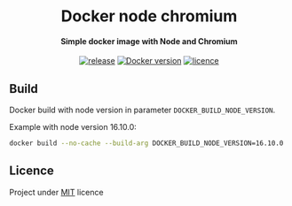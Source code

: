 
<h1 align="center">
  Docker node chromium
  <br>
</h1>
<h4 align="center">Simple docker image with Node and Chromium</h4> 

<p align="center">
  <a href="https://github.com/SemanticExperts/docker-node-chromium/releases"><img src="https://img.shields.io/github/v/release/SemanticExperts/docker-node-chromium" alt="release"></a>
  <a href="https://hub.docker.com/r/semanticexperts/node-chromium"><img src="https://img.shields.io/docker/v/semanticexperts/node-chromium?label=Docker%20version" alt="Docker version"></a>
  <a href="https://github.com/SemanticExperts/docker-node-chromium/blob/main/LICENSE"><img src="https://img.shields.io/github/license/SemanticExperts/docker-node-chromium" alt="licence"></a>
</p>

## Build

Docker build with node version in parameter `DOCKER_BUILD_NODE_VERSION`.

Example with node version 16.10.0:

```bash
docker build --no-cache --build-arg DOCKER_BUILD_NODE_VERSION=16.10.0 .
```

## Licence

Project under [MIT](https://github.com/SemanticExperts/docker-node-chromium/blob/main/LICENSE) licence

